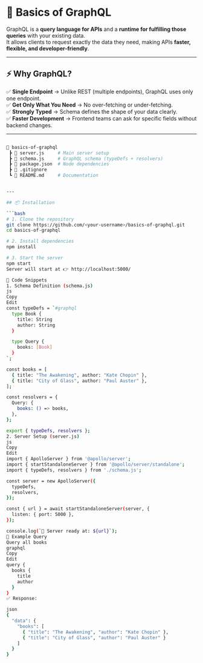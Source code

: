 # 🚀 Basics of GraphQL  

GraphQL is a **query language for APIs** and a **runtime for fulfilling those queries** with your existing data.  
It allows clients to request exactly the data they need, making APIs **faster, flexible, and developer-friendly**.  

---

## ⚡ Why GraphQL?  

✅ **Single Endpoint** → Unlike REST (multiple endpoints), GraphQL uses only one endpoint.  
✅ **Get Only What You Need** → No over-fetching or under-fetching.  
✅ **Strongly Typed** → Schema defines the shape of your data clearly.  
✅ **Faster Development** → Frontend teams can ask for specific fields without backend changes.  

---
```bash

📂 basics-of-graphql
 ┣ 📜 server.js     # Main server setup
 ┣ 📜 schema.js     # GraphQL schema (typeDefs + resolvers)
 ┣ 📜 package.json  # Node dependencies
 ┣ 📜 .gitignore
 ┗ 📜 README.md     # Documentation


---

## 📦 Installation  

```bash
# 1. Clone the repository
git clone https://github.com/<your-username>/basics-of-graphql.git
cd basics-of-graphql

# 2. Install dependencies
npm install

# 3. Start the server
npm start
Server will start at 👉 http://localhost:5000/

🔧 Code Snippets
1. Schema Definition (schema.js)
js
Copy
Edit
const typeDefs = `#graphql
  type Book {
    title: String
    author: String
  }

  type Query {
    books: [Book]
  }
`;

const books = [
  { title: "The Awakening", author: "Kate Chopin" },
  { title: "City of Glass", author: "Paul Auster" },
];

const resolvers = {
  Query: {
    books: () => books,
  },
};

export { typeDefs, resolvers };
2. Server Setup (server.js)
js
Copy
Edit
import { ApolloServer } from '@apollo/server';
import { startStandaloneServer } from '@apollo/server/standalone';
import { typeDefs, resolvers } from './schema.js';

const server = new ApolloServer({
  typeDefs,
  resolvers,
});

const { url } = await startStandaloneServer(server, {
  listen: { port: 5000 },
});

console.log(`🚀 Server ready at: ${url}`);
🎯 Example Query
Query all books
graphql
Copy
Edit
query {
  books {
    title
    author
  }
}
✅ Response:

json
{
  "data": {
    "books": [
      { "title": "The Awakening", "author": "Kate Chopin" },
      { "title": "City of Glass", "author": "Paul Auster" }
    ]
  }
}
